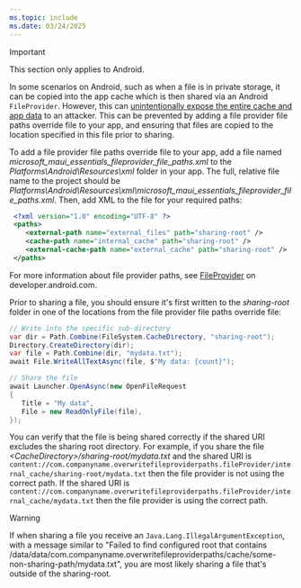 ```yaml
---
ms.topic: include
ms.date: 03/24/2025
---
```


> [!IMPORTANT]
> This section only applies to Android.

In some scenarios on Android, such as when a file is in private storage, it can be copied into the app cache which is then shared via an Android `FileProvider`. However, this can [unintentionally expose the entire cache and app data](https://developer.android.com/privacy-and-security/risks/file-providers) to an attacker. This can be prevented by adding a file provider file paths override file to your app, and ensuring that files are copied to the location specified in this file prior to sharing.

To add a file provider file paths override file to your app, add a file named *microsoft_maui_essentials_fileprovider_file_paths.xml* to the *Platforms\Android\Resources\xml* folder in your app. The full, relative file name to the project should be *Platforms\Android\Resources\xml\microsoft_maui_essentials_fileprovider_file_paths.xml*. Then, add XML to the file for your required paths:

```xml
 <?xml version="1.0" encoding="UTF-8" ?>
 <paths>
    <external-path name="external_files" path="sharing-root" />
    <cache-path name="internal_cache" path="sharing-root" />
    <external-cache-path name="external_cache" path="sharing-root" />  
 </paths>
```

For more information about file provider paths, see [FileProvider](https://developer.android.com/reference/androidx/core/content/FileProvider) on developer.android.com.

Prior to sharing a file, you should ensure it's first written to the *sharing-root* folder in one of the locations from the file provider file paths override file:

```cs
// Write into the specific sub-directory
var dir = Path.Combine(FileSystem.CacheDirectory, "sharing-root");  
Directory.CreateDirectory(dir);
var file = Path.Combine(dir, "mydata.txt");
await File.WriteAllTextAsync(file, $"My data: {count}");

// Share the file
await Launcher.OpenAsync(new OpenFileRequest
{
   Title = "My data",
   File = new ReadOnlyFile(file),
});
```

You can verify that the file is being shared correctly if the shared URI excludes the sharing root directory. For example, if you share the file *\<CacheDirectory\>/sharing-root/mydata.txt* and the shared URI is `content://com.companyname.overwritefileproviderpaths.fileProvider/internal_cache/sharing-root/mydata.txt` then the file provider is not using the correct path. If the shared URI is `content://com.companyname.overwritefileproviderpaths.fileProvider/internal_cache/mydata.txt` then the file provider is using the correct path.

> [!WARNING]
> If when sharing a file you receive an `Java.Lang.IllegalArgumentException`, with a message similar to "Failed to find configured root that contains /data/data/com.companyname.overwritefileproviderpaths/cache/some-non-sharing-path/mydata.txt", you are most likely sharing a file that's outside of the sharing-root.
